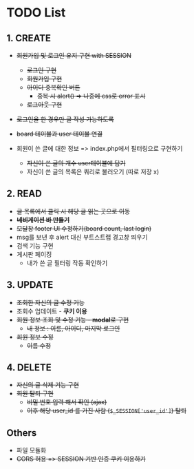 # TODO List

## 1. CREATE

- ~~회원가입 및 로그인 유지 구현 with SESSION~~
  - ~~로그인 구현~~
  - ~~회원가입 구현~~
  - ~~아이디 중복확인 버튼~~
    - ~~중복 시 alert() => 나중에 css로 error 표시~~
  - ~~로그아웃 구현~~

- ~~로그인을 한 경우만 글 작성 가능하도록~~

- ~~board 테이블과 user 테이블 연결~~

- 회원이 쓴 글에 대한 정보 => index.php에서 필터링으로 구현하기
  - ~~자신이 쓴 글의 개수 user테이블에 담기~~
  - 자신이 쓴 글의 목록은 쿼리로 불러오기 (따로 저장 x)

## 2. READ

- ~~글 목록에서 클릭 시 해당 글 읽는 곳으로 이동~~
- ~~**네비게이션 바 만들기**~~
- ~~모달창 footer UI 수정하기(board count, last login)~~
- msg를 보낸 후 alert 대신 부트스트랩 경고창 띄우기
- 검색 기능 구현
- 게시판 페이징
  - 내가 쓴 글 필터링 작동 확인하기

## 3. UPDATE

- ~~조회한 자신의 글 수정 기능~~
- 조회수 업데이트 - **쿠키 이용**
- ~~회원 정보 조회 및 수정 기능 - **modal**로 구현~~
  - ~~내 정보 : 이름, 아이디, 마지막 로그인~~
- ~~회원 정보 수정~~
  - ~~이름 수정~~

## 4. DELETE

- ~~자신의 글 삭제 기능 구현~~
- ~~회원 탈퇴 구현~~
  - ~~비밀 번호 입력 해서 확인 (ajax)~~
  - ~~이후 해당 user_id 를 가진 사람 (`$_SESSION['user_id']`) 탈퇴~~

## Others

- 파일 모듈화
- ~~CORS 허용 => SESSION 기반 인증 쿠키 이용하기~~


